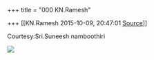 +++
title = "000 KN.Ramesh"

+++
[[KN.Ramesh	2015-10-09, 20:47:01 [Source](https://groups.google.com/g/samskrita/c/1psDbwNVrj0)]]



Courtesy:Sri.Suneesh namboothiri

  

[![](https://lh3.googleusercontent.com/-TAslho7CCmY/VheKziDLHpI/AAAAAAAADJ4/TFBHfaw0OlE/s320/unnamed.jpg)](https://lh3.googleusercontent.com/-TAslho7CCmY/VheKziDLHpI/AAAAAAAADJ4/TFBHfaw0OlE/s1600/unnamed.jpg)

  

